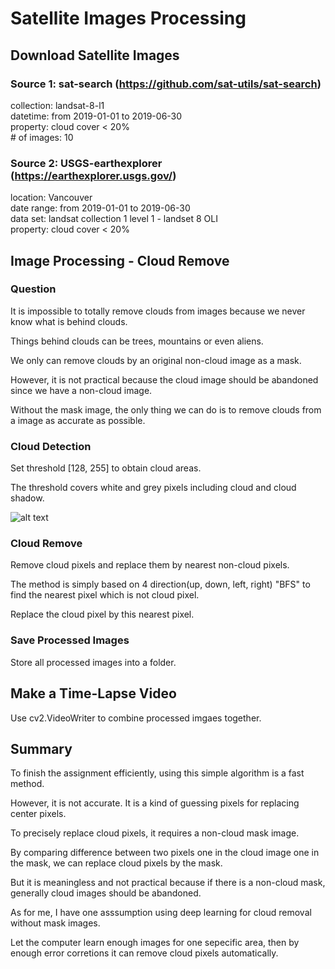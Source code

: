 # Satellite Images Processing

## Download Satellite Images

### Source 1: sat-search (https://github.com/sat-utils/sat-search)  

collection: landsat-8-l1 \
datetime: from 2019-01-01 to 2019-06-30 \
property: cloud cover < 20% \
\# of images: 10

### Source 2: USGS-earthexplorer (https://earthexplorer.usgs.gov/)

location: Vancouver \
date range: from 2019-01-01 to 2019-06-30 \
data set: landsat collection 1 level 1 - landset 8 OLI \
property: cloud cover < 20% 

## Image Processing - Cloud Remove

### Question

It is impossible to totally remove clouds from images because we never know what is behind clouds. 

Things behind clouds can be trees, mountains or even aliens.

We only can remove clouds by an original non-cloud image as a mask.

However, it is not practical because the cloud image should be abandoned since we have a non-cloud image.

Without the mask image, the only thing we can do is to remove clouds from a image as accurate as possible.

### Cloud Detection
 
Set threshold [128, 255] to obtain cloud areas. 

The threshold covers white and grey pixels including cloud and cloud shadow. 

![alt text](https://github.com/zzzchaozzz/src/blob/master/comparision.png)

### Cloud Remove

Remove cloud pixels and replace them by nearest non-cloud pixels. 

The method is simply based on 4 direction(up, down, left, right) "BFS" to find the nearest pixel which is not cloud pixel. 

Replace the cloud pixel by this nearest pixel.

### Save Processed Images

Store all processed images into a folder. 

## Make a Time-Lapse Video

Use cv2.VideoWriter to combine processed imgaes together. 

## Summary

To finish the assignment efficiently, using this simple algorithm is a fast method. 

However, it is not accurate. It is a kind of guessing pixels for replacing center pixels. 

To precisely replace cloud pixels, it requires a non-cloud mask image. 

By comparing difference between two pixels one in the cloud image one in the mask, we can replace cloud pixels by the mask. 

But it is meaningless and not practical because if there is a non-cloud mask, generally cloud images should be abandoned. 

As for me, I have one asssumption using deep learning for cloud removal without mask images. 

Let the computer learn enough images for one sepecific area, then by enough error corretions it can remove cloud pixels automatically. 


